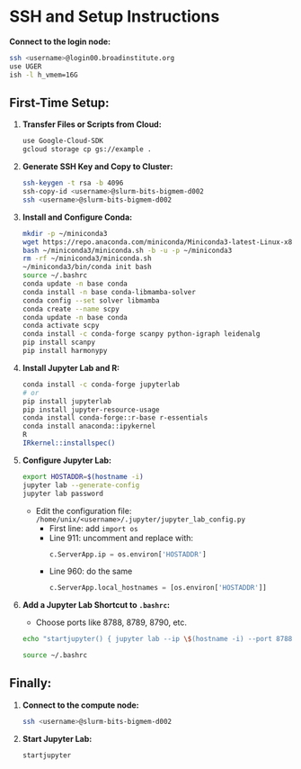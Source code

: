 
# SSH and Setup Instructions

**Connect to the login node:**
```bash
ssh <username>@login00.broadinstitute.org
use UGER
ish -l h_vmem=16G
```

## First-Time Setup:

1. **Transfer Files or Scripts from Cloud:**

   ```bash
   use Google-Cloud-SDK
   gcloud storage cp gs://example .
   ```

2. **Generate SSH Key and Copy to Cluster:**
   ```bash
   ssh-keygen -t rsa -b 4096
   ssh-copy-id <username>@slurm-bits-bigmem-d002
   ssh <username>@slurm-bits-bigmem-d002
   ```

3. **Install and Configure Conda:**
   ```bash
   mkdir -p ~/miniconda3
   wget https://repo.anaconda.com/miniconda/Miniconda3-latest-Linux-x86_64.sh -O ~/miniconda3/miniconda.sh
   bash ~/miniconda3/miniconda.sh -b -u -p ~/miniconda3
   rm -rf ~/miniconda3/miniconda.sh
   ~/miniconda3/bin/conda init bash
   source ~/.bashrc
   conda update -n base conda
   conda install -n base conda-libmamba-solver
   conda config --set solver libmamba
   conda create --name scpy
   conda update -n base conda
   conda activate scpy
   conda install -c conda-forge scanpy python-igraph leidenalg
   pip install scanpy
   pip install harmonypy
   ```

4. **Install Jupyter Lab and R:**
   ```bash
   conda install -c conda-forge jupyterlab
   # or
   pip install jupyterlab
   pip install jupyter-resource-usage
   conda install conda-forge::r-base r-essentials
   conda install anaconda::ipykernel
   R
   IRkernel::installspec()
   ```

5. **Configure Jupyter Lab:**
   ```bash
   export HOSTADDR=$(hostname -i)
   jupyter lab --generate-config
   jupyter lab password
   ```

   - Edit the configuration file: `/home/unix/<username>/.jupyter/jupyter_lab_config.py`
     - First line: add `import os`
     - Line 911: uncomment and replace with:
       ```python
       c.ServerApp.ip = os.environ['HOSTADDR']
       ```
     - Line 960: do the same
       ```python
       c.ServerApp.local_hostnames = [os.environ['HOSTADDR']]
       ```

6. **Add a Jupyter Lab Shortcut to `.bashrc`:**
   - Choose ports like 8788, 8789, 8790, etc.
   ```bash
   echo "startjupyter() { jupyter lab --ip \$(hostname -i) --port 8788 --no-browser; }" >> ~/.bashrc

   source ~/.bashrc
   ```

## Finally:

1. **Connect to the compute node:**
   ```bash
   ssh <username>@slurm-bits-bigmem-d002
   ```

2. **Start Jupyter Lab:**
   ```bash
   startjupyter
   ```
